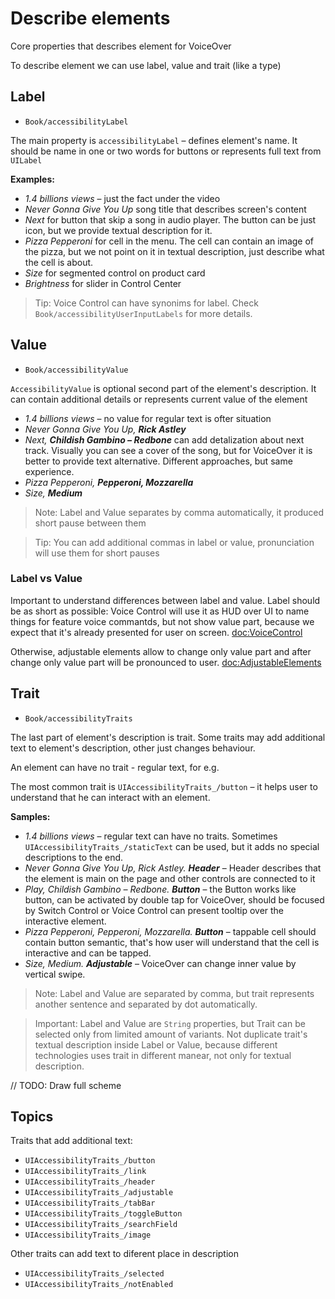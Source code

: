 # Describe elements

Core properties that describes element for VoiceOver

To describe element we can use label, value and trait (like a type)

## Label

- ``Book/accessibilityLabel``

The main property is `accessibilityLabel` – defines element's name. It should be name in one or two words for buttons or represents full text from `UILabel` 

**Examples:**
- *1.4 billions views* – just the fact under the video
- *Never Gonna Give You Up* song title that describes screen's content
- *Next* for button that skip a song in audio player. The button can be just icon, but we provide textual description for it.
- *Pizza Pepperoni* for cell in the menu. The cell can contain an image of the pizza, but we not point on it in textual description, just describe what the cell is about.
- *Size* for segmented control on product card
- *Brightness* for slider in Control Center

> Tip: Voice Control can have synonims for label. Check ``Book/accessibilityUserInputLabels`` for more details.

## Value

- ``Book/accessibilityValue``

`AccessibilityValue` is optional second part of the element's description. It can contain additional details or represents current value of the element
- *1.4 billions views* – no value for regular text is ofter situation
- *Never Gonna Give You Up, **Rick Astley*** 
- *Next, **Childish Gambino – Redbone*** can add detalization about next track. Visually you can see a cover of the song, but for VoiceOver it is better to provide text alternative. Different approaches, but same experience.
- *Pizza Pepperoni, **Pepperoni, Mozzarella***
- *Size, **Medium***

> Note: Label and Value separates by comma automatically, it produced short pause between them

> Tip: You can add additional commas in label or value, pronunciation will use them for short pauses

### Label vs Value

Important to understand differences between label and value. Label should be as short as possible: Voice Control will use it as HUD over UI to name things for feature voice commantds, but not show value part, because we expect that it's already presented for user on screen. <doc:VoiceControl>

Otherwise, adjustable elements allow to change only value part and after change only value part will be pronounced to user. <doc:AdjustableElements>

## Trait
- ``Book/accessibilityTraits``

The last part of element's description is trait. Some traits may add additional text to element's description, other just changes behaviour. 

An element can have no trait - regular text, for e.g.

The most common trait is ``UIAccessibilityTraits_/button`` – it helps user to understand that he can interact with an element.

**Samples:**
- *1.4 billions views* – regular text can have no traits. Sometimes ``UIAccessibilityTraits_/staticText`` can be used, but it adds no special descriptions to the end. 
- *Never Gonna Give You Up, Rick Astley. **Header*** – Header describes that the element is main on the page and other controls are connected to it
- *Play, Childish Gambino – Redbone. **Button*** – the Button works like button, can be activated by double tap for VoiceOver, should be focused by Switch Control or Voice Control can present tooltip over the interactive element.
- *Pizza Pepperoni, Pepperoni, Mozzarella. **Button*** – tappable cell should contain button semantic, that's how user will understand that the cell is interactive and can be tapped. 
- *Size, Medium. **Adjustable*** – VoiceOver can change inner value by vertical swipe.

> Note: Label and Value are separated by comma, but trait represents another sentence and separated by dot automatically.

> Important: Label and Value are `String` properties, but Trait can be selected only from limited amount of variants. Not duplicate trait's textual description inside Label or Value, because different technologies uses trait in different manear, not only for textual description.  

// TODO: Draw full scheme

## Topics

Traits that add additional text:

- ``UIAccessibilityTraits_/button``
- ``UIAccessibilityTraits_/link``
- ``UIAccessibilityTraits_/header``
- ``UIAccessibilityTraits_/adjustable``
- ``UIAccessibilityTraits_/tabBar``
- ``UIAccessibilityTraits_/toggleButton``
- ``UIAccessibilityTraits_/searchField``
- ``UIAccessibilityTraits_/image``

Other traits can add text to diferent place in description
- ``UIAccessibilityTraits_/selected``
- ``UIAccessibilityTraits_/notEnabled``
